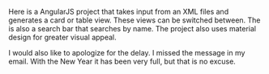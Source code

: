 Here is a AngularJS project that takes input from an XML files and generates a card or table view. These views can be switched between. The is also a search bar that searches by name. The project also uses material design for greater visual appeal.

I would also like to apologize for the delay. I missed the message in my email. With the New Year it has been very full, but that is no excuse.